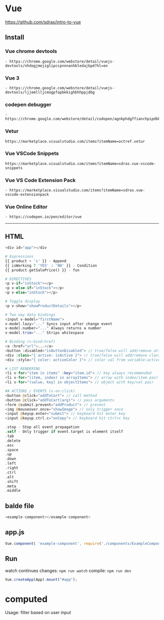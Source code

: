 # Vue

https://github.com/sdras/intro-to-vue

## Install
### Vue chrome devtools
    - https://chrome.google.com/webstore/detail/vuejs-devtools/nhdogjmejiglipccpnnnanhbledajbpd?hl=en
### Vue 3
    - https://chrome.google.com/webstore/detail/vuejs-devtools/ljjemllljcmogpfapbkkighbhhppjdbg
### codepen debugger
    - https://chrome.google.com/webstore/detail/codopen/agnkphdgffianchpipdbkeaclfbobaak
### Vetur
    https://marketplace.visualstudio.com/items?itemName=octref.vetur
### Vue VSCode Snippets
    https://marketplace.visualstudio.com/items?itemName=sdras.vue-vscode-snippets
### Vue VS Code Extension Pack
    - https://marketplace.visualstudio.com/items?itemName=sdras.vue-vscode-extensionpack
### Vue Online Editor
    - https://codepen.io/pen/editor/vue

---

## HTML
```php
<div id="app"></div

# Expressions
{{ product + 's' }} - Append
{{ isWorking ? 'YES' : 'NO' }} - Condition
{{ product.getSalePrice() }} - fun

# DIRECTIVES
<p v-if="inStock"></p>
<p v-else-if="inStock"></p>
<p v-else="inStock"></p>

# Toggle display
<p v-show="showProductDetails"></p>

# Two way data bindings
<input v-model="firstName">
v-model.lazy="..." Syncs input after change event
v-model.number="..." Always returns a number
v-model.trim="..." Strips whitespace

# Binding (v-bind:href)
<a :href="url">...</a>
<button :disabled="isButtonDisabled"> // true/false will add/remove attribute
<div :class="{ active: isActive }"> // true/false will add/remove class ‘active’
<div :style="{ color: activeColor }"> // color val from variable:activeColor

# LIST RENDERING
<li v-for="item in items" :key="item.id"> // key always recommended
<li v-for="(item, index) in arrayItems"> // array with index/item pair
<li v-for="(value, key) in objectItems"> // object with key/val pair

## ACTIONS / EVENTS (v-on:click)
<button @click="addToCart"> // call method
<button @click="addToCart(arg)"> // pass arguments
<form @submit.prevent="addProduct"> // prevent
<img @mouseover.once="showImage"> // only trigger once
<input @keyup.enter="submit"> // keyboard hit enter key
<input @keyup.ctrl.c="onCopy"> // keyboard hit ctrl+c key

.stop - Stop all event propagation
.self - Only trigger if event.target is element itself
.tab
.delete
.esc
.space
.up
.down
.left
.right
.ctrl
.alt
.shift
.meta
.middle
```

## balde file
```php
<example-component></example-component>
```

## app.js
```js
Vue.component( 'example-component', require('./components/ExampleComponent.vue').default );
```

## Run
watch continues changes: `npm run watch`
compile: `npm run dev`

```js
Vue.createApp(App).mount("#app");
```

# computed 
Usage: filter based on user input